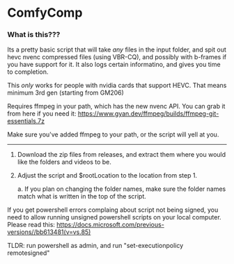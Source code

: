 # ComfyComp

### What is this???

Its a pretty basic script that will take *any* files in the input folder, and spit out hevc nvenc compressed files (using VBR-CQ), and possibly with b-frames if you have support for it. It also logs certain informatino, and gives you time to completion.

This *only* works for people with nvidia cards that support HEVC.
That means minimum 3rd gen (starting from GM206)

Requires ffmpeg in your path, which has the new nvenc API. You can grab it from here if you need it:
https://www.gyan.dev/ffmpeg/builds/ffmpeg-git-essentials.7z

Make sure you've added ffmpeg to your path, or the script will yell at you.

----
 
1. Download the zip files from releases, and extract them where you would like the folders and videos to be.
2. Adjust the script and $rootLocation to the location from step 1.
    
    a. If you plan on changing the folder names, make sure the folder names match what is written in the top of the script.

If you get powershell errors complaing about script not being signed, you need to allow running unsigned powershell scripts on your local computer.
Please read this: https://docs.microsoft.com/previous-versions//bb613481(v=vs.85)

TLDR: run powershell as admin, and run "set-executionpolicy remotesigned"